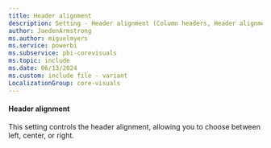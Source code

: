 ```yaml
---
title: Header alignment
description: Setting - Header alignment (Column headers, Header alignment)
author: JaedenArmstrong
ms.author: miguelmyers
ms.service: powerbi
ms.subservice: pbi-corevisuals
ms.topic: include
ms.date: 06/13/2024
ms.custom: include file - variant
LocalizationGroup: core-visuals
---
```

#### Header alignment

This setting controls the header alignment, allowing you to choose between left, center, or right.

